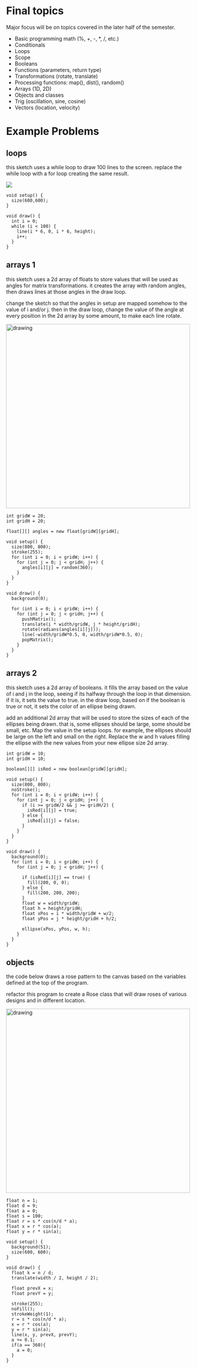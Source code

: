 # Final topics

Major focus will be on topics covered in the later half of the semester.

  - Basic programming math (%, +, -, *, /, etc.)
  - Conditionals
  - Loops
  - Scope
  - Booleans
  - Functions (parameters, return type)
  - Transformations (rotate, translate)
  - Processing functions: map(), dist(), random()
  - Arrays (1D, 2D)
  - Objects and classes
  - Trig (oscillation, sine, cosine)
  - Vectors (location, velocity)

# Example Problems

## loops

this sketch uses a while loop to draw 100 lines to the screen. replace the while loop with a for loop creating the same result.

![](https://raw.githubusercontent.com/whoisbma/whoisbma.github.io/master/Code1/img/loops1.png "")

```
void setup() {
  size(600,600);
}

void draw() {
  int i = 0;
  while (i < 100) {
    line(i * 6, 0, i * 6, height);
    i++;
  }
}
```
## arrays 1
this sketch uses a 2d array of floats to store values that will be used as angles for matrix transformations. it creates the array with random angles, then draws lines at those angles in the draw loop.

change the sketch so that the angles in setup are mapped somehow to the value of i and/or j. then in the draw loop, change the value of the angle at every position in the 2d array by some amount, to make each line rotate.

<img src="https://github.com/whoisbma/Code_1_FA18/blob/master/week-06/w06_03_2dArrays3/example.gif" alt="drawing" width="500"/>

```
int gridW = 20;
int gridH = 20;

float[][] angles = new float[gridW][gridH];

void setup() {
  size(800, 800);
  stroke(255);
  for (int i = 0; i < gridW; i++) {
    for (int j = 0; j < gridH; j++) {
      angles[i][j] = random(360);
    }
  }
}

void draw() {
  background(0);

  for (int i = 0; i < gridW; i++) {
    for (int j = 0; j < gridH; j++) {
      pushMatrix();
      translate(i * width/gridW, j * height/gridH);
      rotate(radians(angles[i][j]));
      line(-width/gridW*0.5, 0, width/gridW*0.5, 0);
      popMatrix();
    }
  }
}
```

## arrays 2
this sketch uses a 2d array of booleans. it fills the array based on the value of i and j in the loop, seeing if its halfway through the loop in that dimension. if it is, it sets the value to true. in the draw loop, based on if the boolean is true or not, it sets the color of an ellipse being drawn.

add an additional 2d array that will be used to store the sizes of each of the ellipses being drawn. that is, some ellipses should be large, some should be small, etc. Map the value in the setup loops. for example, the ellipses should be large on the left and small on the right. Replace the w and h values filling the ellipse with the new values from your new ellipse size 2d array.

```
int gridW = 10;
int gridH = 10;

boolean[][] isRed = new boolean[gridW][gridH];

void setup() {
  size(800, 800);
  noStroke();
  for (int i = 0; i < gridW; i++) {
    for (int j = 0; j < gridH; j++) {
      if (i >= gridW/2 && j >= gridH/2) {
        isRed[i][j] = true;
      } else {
        isRed[i][j] = false;
      }
    }
  }
}

void draw() {
  background(0);
  for (int i = 0; i < gridW; i++) {
    for (int j = 0; j < gridH; j++) {

      if (isRed[i][j] == true) {
        fill(200, 0, 0);
      } else {
        fill(200, 200, 200);
      }
      float w = width/gridW;
      float h = height/gridH;
      float xPos = i * width/gridW + w/2;
      float yPos = j * height/gridH + h/2;

      ellipse(xPos, yPos, w, h);
    }
  }
}
```

## objects

the code below draws a rose pattern to the canvas based on the variables defined at the top of the program.

refactor this program to create a Rose class that will draw roses of various designs and in different location.

<img src="https://github.com/Code1-SecB/Code_1_FA18/blob/master/img/rose.gif" alt="drawing" width="500"/>

```
float n = 1;
float d = 9;
float a = 0;
float s = 100;
float r = s * cos(n/d * a);
float x = r * cos(a);
float y = r * sin(a);

void setup() {
  background(51);
  size(600, 600);
}

void draw() {
  float k = n / d;
  translate(width / 2, height / 2);

  float prevX = x;
  float prevY = y;

  stroke(255);
  noFill();
  strokeWeight(1);
  r = s * cos(n/d * a);
  x = r * cos(a);
  y = r * sin(a);
  line(x, y, prevX, prevY);
  a += 0.1;
  if(a == 360){
    a = 0;
  }
}
```
